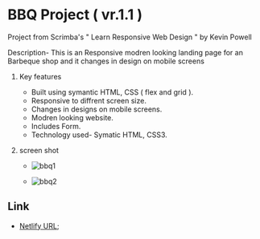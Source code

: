# BBQ Project ( vr.1.1 )

Project from Scrimba's " Learn Responsive Web Design " by Kevin Powell

Description- This is an Responsive modren looking landing page for an Barbeque shop and it changes in design on mobile screens

1. Key features

   - Built using symantic HTML, CSS ( flex and grid ).
   - Responsive to diffrent screen size.
   - Changes in designs on mobile screens.
   - Modren looking website.
   - Includes Form.
   - Technology used- Symatic HTML, CSS3.

2. screen shot

   -  ![bbq1](https://github.com/harshnaikAI/bbq-pro/assets/124079700/908276e2-bd6b-46c4-987d-bd612c1f3aa0)

   - ![bbq2](https://github.com/harshnaikAI/bbq-pro/assets/124079700/a357cc0f-bbc1-47a2-a485-5f08dbba0552)
  
## Link

  - [Netlify URL](https://bbq-shop-harsh.netlify.app/);


